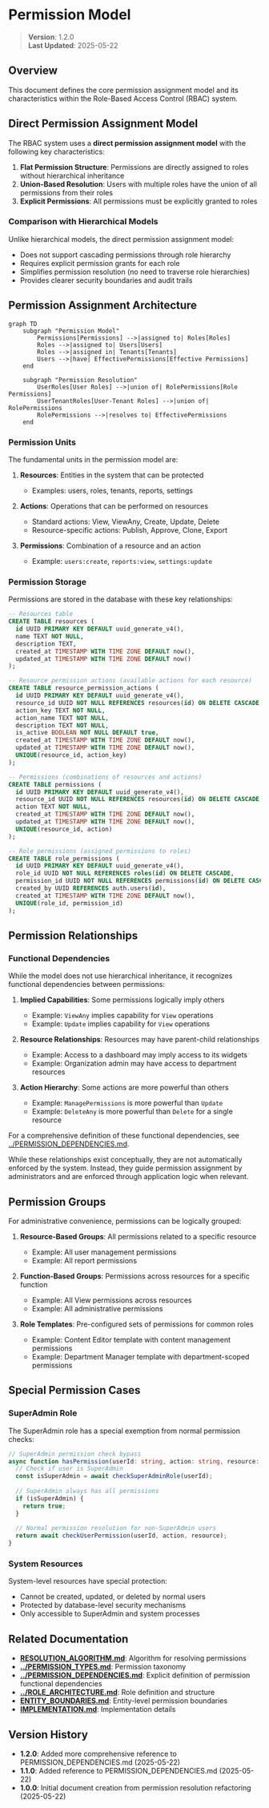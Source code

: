 
# Permission Model

> **Version**: 1.2.0  
> **Last Updated**: 2025-05-22

## Overview

This document defines the core permission assignment model and its characteristics within the Role-Based Access Control (RBAC) system.

## Direct Permission Assignment Model

The RBAC system uses a **direct permission assignment model** with the following key characteristics:

1. **Flat Permission Structure**: Permissions are directly assigned to roles without hierarchical inheritance
2. **Union-Based Resolution**: Users with multiple roles have the union of all permissions from their roles
3. **Explicit Permissions**: All permissions must be explicitly granted to roles

### Comparison with Hierarchical Models

Unlike hierarchical models, the direct permission assignment model:
- Does not support cascading permissions through role hierarchy
- Requires explicit permission grants for each role
- Simplifies permission resolution (no need to traverse role hierarchies)
- Provides clearer security boundaries and audit trails

## Permission Assignment Architecture

```mermaid
graph TD
    subgraph "Permission Model"
        Permissions[Permissions] -->|assigned to| Roles[Roles]
        Roles -->|assigned to| Users[Users]
        Roles -->|assigned in| Tenants[Tenants]
        Users -->|have| EffectivePermissions[Effective Permissions]
    end
    
    subgraph "Permission Resolution"
        UserRoles[User Roles] -->|union of| RolePermissions[Role Permissions]
        UserTenantRoles[User-Tenant Roles] -->|union of| RolePermissions
        RolePermissions -->|resolves to| EffectivePermissions
    end
```

### Permission Units

The fundamental units in the permission model are:

1. **Resources**: Entities in the system that can be protected
   - Examples: users, roles, tenants, reports, settings

2. **Actions**: Operations that can be performed on resources
   - Standard actions: View, ViewAny, Create, Update, Delete
   - Resource-specific actions: Publish, Approve, Clone, Export

3. **Permissions**: Combination of a resource and an action
   - Example: `users:create`, `reports:view`, `settings:update`

### Permission Storage

Permissions are stored in the database with these key relationships:

```sql
-- Resources table
CREATE TABLE resources (
  id UUID PRIMARY KEY DEFAULT uuid_generate_v4(),
  name TEXT NOT NULL,
  description TEXT,
  created_at TIMESTAMP WITH TIME ZONE DEFAULT now(),
  updated_at TIMESTAMP WITH TIME ZONE DEFAULT now()
);

-- Resource permission actions (available actions for each resource)
CREATE TABLE resource_permission_actions (
  id UUID PRIMARY KEY DEFAULT uuid_generate_v4(),
  resource_id UUID NOT NULL REFERENCES resources(id) ON DELETE CASCADE,
  action_key TEXT NOT NULL,
  action_name TEXT NOT NULL,
  description TEXT NOT NULL,
  is_active BOOLEAN NOT NULL DEFAULT true,
  created_at TIMESTAMP WITH TIME ZONE DEFAULT now(),
  updated_at TIMESTAMP WITH TIME ZONE DEFAULT now(),
  UNIQUE(resource_id, action_key)
);

-- Permissions (combinations of resources and actions)
CREATE TABLE permissions (
  id UUID PRIMARY KEY DEFAULT uuid_generate_v4(),
  resource_id UUID NOT NULL REFERENCES resources(id) ON DELETE CASCADE,
  action TEXT NOT NULL,
  created_at TIMESTAMP WITH TIME ZONE DEFAULT now(),
  updated_at TIMESTAMP WITH TIME ZONE DEFAULT now(),
  UNIQUE(resource_id, action)
);

-- Role permissions (assigned permissions to roles)
CREATE TABLE role_permissions (
  id UUID PRIMARY KEY DEFAULT uuid_generate_v4(),
  role_id UUID NOT NULL REFERENCES roles(id) ON DELETE CASCADE,
  permission_id UUID NOT NULL REFERENCES permissions(id) ON DELETE CASCADE,
  created_by UUID REFERENCES auth.users(id),
  created_at TIMESTAMP WITH TIME ZONE DEFAULT now(),
  UNIQUE(role_id, permission_id)
);
```

## Permission Relationships

### Functional Dependencies

While the model does not use hierarchical inheritance, it recognizes functional dependencies between permissions:

1. **Implied Capabilities**: Some permissions logically imply others
   - Example: `ViewAny` implies capability for `View` operations
   - Example: `Update` implies capability for `View` operations

2. **Resource Relationships**: Resources may have parent-child relationships
   - Example: Access to a dashboard may imply access to its widgets
   - Example: Organization admin may have access to department resources

3. **Action Hierarchy**: Some actions are more powerful than others
   - Example: `ManagePermissions` is more powerful than `Update`
   - Example: `DeleteAny` is more powerful than `Delete` for a single resource

For a comprehensive definition of these functional dependencies, see [../PERMISSION_DEPENDENCIES.md](../PERMISSION_DEPENDENCIES.md).

While these relationships exist conceptually, they are not automatically enforced by the system. Instead, they guide permission assignment by administrators and are enforced through application logic when relevant.

## Permission Groups

For administrative convenience, permissions can be logically grouped:

1. **Resource-Based Groups**: All permissions related to a specific resource
   - Example: All user management permissions
   - Example: All report permissions

2. **Function-Based Groups**: Permissions across resources for a specific function
   - Example: All View permissions across resources
   - Example: All administrative permissions

3. **Role Templates**: Pre-configured sets of permissions for common roles
   - Example: Content Editor template with content management permissions
   - Example: Department Manager template with department-scoped permissions

## Special Permission Cases

### SuperAdmin Role

The SuperAdmin role has a special exemption from normal permission checks:

```typescript
// SuperAdmin permission check bypass
async function hasPermission(userId: string, action: string, resource: string): Promise<boolean> {
  // Check if user is SuperAdmin
  const isSuperAdmin = await checkSuperAdminRole(userId);
  
  // SuperAdmin always has all permissions
  if (isSuperAdmin) {
    return true;
  }
  
  // Normal permission resolution for non-SuperAdmin users
  return await checkUserPermission(userId, action, resource);
}
```

### System Resources

System-level resources have special protection:
- Cannot be created, updated, or deleted by normal users
- Protected by database-level security mechanisms
- Only accessible to SuperAdmin and system processes

## Related Documentation

- **[RESOLUTION_ALGORITHM.md](RESOLUTION_ALGORITHM.md)**: Algorithm for resolving permissions
- **[../PERMISSION_TYPES.md](../PERMISSION_TYPES.md)**: Permission taxonomy
- **[../PERMISSION_DEPENDENCIES.md](../PERMISSION_DEPENDENCIES.md)**: Explicit definition of permission functional dependencies
- **[../ROLE_ARCHITECTURE.md](../ROLE_ARCHITECTURE.md)**: Role definition and structure
- **[ENTITY_BOUNDARIES.md](ENTITY_BOUNDARIES.md)**: Entity-level permission boundaries
- **[IMPLEMENTATION.md](IMPLEMENTATION.md)**: Implementation details

## Version History

- **1.2.0**: Added more comprehensive reference to PERMISSION_DEPENDENCIES.md (2025-05-22)
- **1.1.0**: Added reference to PERMISSION_DEPENDENCIES.md (2025-05-22)
- **1.0.0**: Initial document creation from permission resolution refactoring (2025-05-22)

